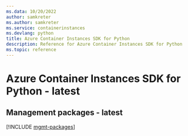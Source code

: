 ```yaml
---
ms.data: 10/20/2022
author: samkreter
ms.author: samkreter
ms.service: containerinstances
ms.devlang: python
title: Azure Container Instances SDK for Python
description: Reference for Azure Container Instances SDK for Python
ms.topic: reference
---
```

# Azure Container Instances SDK for Python - latest

## Management packages - latest
[!INCLUDE [mgmt-packages](container-instances-mgmt-index.md)]